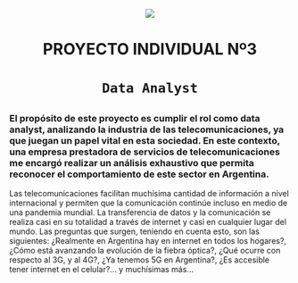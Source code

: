 <p align=center><img src=https://d31uz8lwfmyn8g.cloudfront.net/Assets/logo-henry-white-lg.png><p>

# <h1 align=center> **PROYECTO INDIVIDUAL Nº3** </h1>

# <h1 align=center>**`Data Analyst`**</h1>

## <h3>El propósito de este proyecto es cumplir el rol como data analyst, analizando la industria de las telecomunicaciones, ya que juegan un papel vital en esta sociedad. En este contexto, una empresa prestadora de servicios de telecomunicaciones me encargó realizar un análisis exhaustivo que permita reconocer el comportamiento de este sector en Argentina.</br>
Las telecomunicaciones facilitan muchísima cantidad de información a nivel internacional y permiten que la comunicación continúe incluso en medio de una pandemia mundial. La transferencia de datos y la comunicación se realiza casi en su totalidad a través de internet y casi en cualquier lugar del mundo. Las preguntas que surgen, teniendo en cuenta esto, son las siguientes: ¿Realmente en Argentina hay en internet en todos los hogares?, ¿Cómo está avanzando la evolución de la fiebra óptica?, ¿Qué ocurre con respecto al 3G, y al 4G?, ¿Ya tenemos 5G en Argentina?, ¿Es accesible tener internet en el celular?... y muchísimas más...
</h3>